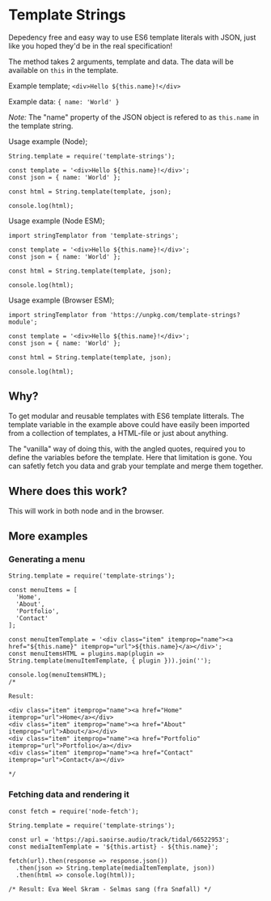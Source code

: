 # Template Strings

Depedency free and easy way to use ES6 template literals with JSON, just like you hoped they'd be in the real specification!

The method takes 2 arguments, template and data. The data will be available on `this` in the template.

Example template; `<div>Hello ${this.name}!</div>`

Example data: `{ name: 'World' }`

*Note:* The "name" property of the JSON object is refered to as `this.name` in the template string.

Usage example (Node);

```
String.template = require('template-strings');

const template = '<div>Hello ${this.name}!</div>';
const json = { name: 'World' };

const html = String.template(template, json);

console.log(html);
```

Usage example (Node ESM);

```
import stringTemplator from 'template-strings';

const template = '<div>Hello ${this.name}!</div>';
const json = { name: 'World' };

const html = String.template(template, json);

console.log(html);
```

Usage example (Browser ESM);

```
import stringTemplator from 'https://unpkg.com/template-strings?module';

const template = '<div>Hello ${this.name}!</div>';
const json = { name: 'World' };

const html = String.template(template, json);

console.log(html);
```

## Why?

To get modular and reusable templates with ES6 template litterals. The template variable in the
example above could have easily been imported from a collection of templates, a HTML-file or just
about anything.

The "vanilla" way of doing this, with the angled quotes, required you to define the variables
before the template. Here that limitation is gone. You can safetly fetch you data and grab your
template and merge them together.

## Where does this work?

This will work in both node and in the browser.

## More examples

### Generating a menu

```
String.template = require('template-strings');

const menuItems = [
  'Home',
  'About',
  'Portfolio',
  'Contact'
];

const menuItemTemplate = '<div class="item" itemprop="name"><a href="${this.name}" itemprop="url">${this.name}</a></div>';
const menuItemsHTML = plugins.map(plugin => String.template(menuItemTemplate, { plugin })).join('');

console.log(menuItemsHTML);
/*

Result:

<div class="item" itemprop="name"><a href="Home" itemprop="url">Home</a></div>
<div class="item" itemprop="name"><a href="About" itemprop="url">About</a></div>
<div class="item" itemprop="name"><a href="Portfolio" itemprop="url">Portfolio</a></div>
<div class="item" itemprop="name"><a href="Contact" itemprop="url">Contact</a></div>

*/
```

### Fetching data and rendering it

```
const fetch = require('node-fetch');

String.template = require('template-strings');

const url = 'https://api.saoirse.audio/track/tidal/66522953';
const mediaItemTemplate = '${this.artist} - ${this.name}';

fetch(url).then(response => response.json())
  .then(json => String.template(mediaItemTemplate, json))
  .then(html => console.log(html));

/* Result: Eva Weel Skram - Selmas sang (fra Snøfall) */
```
